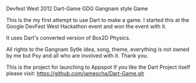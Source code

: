 Devfest West 2012 Dart-Game
GDG Gangnam style Game

This is the my first attempt to use Dart to make a game. I started this at the Google DevFest West Hackathon event and won the event with it.

It uses Dart's converted version of Box2D Physics.

All rights to the Gangnam Sytle idea, song, theme, everything is not owned by me but Psy and all who are involved with it. Thank you.

This is the project for launching to Appspot
If you like the Dart Project itself please visit: https://github.com/jamescha/Dart-Game.git